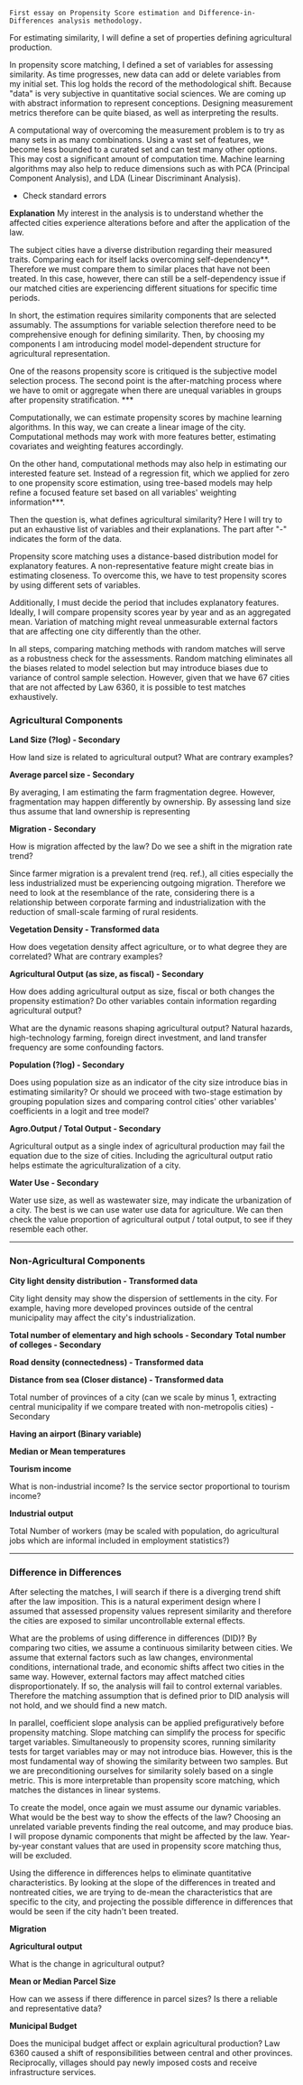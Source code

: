 	First essay on Propensity Score estimation and Difference-in-Differences analysis methodology.

For estimating similarity, I will define a set of properties defining agricultural production.

In propensity score matching, I defined a set of variables for assessing similarity. As time progresses, new data can add or delete variables from my initial set. This log holds the record of the methodological shift. Because "data" is very subjective in quantitative social sciences. We are coming up with abstract information to represent conceptions. Designing measurement metrics therefore can be quite biased, as well as interpreting the results. 

A computational way of overcoming the measurement problem is to try as many sets in as many combinations. Using a vast set of features, we become less bounded to a curated set and can test many other options. This may cost a significant amount of computation time. Machine learning algorithms may also help to reduce dimensions such as with PCA (Principal Component Analysis), and LDA (Linear Discriminant Analysis).

- Check standard errors

**Explanation** 
My interest in the analysis is to understand whether the affected cities experience alterations before and after the application of the law. 

The subject cities have a diverse distribution regarding their measured traits. Comparing each for itself lacks overcoming self-dependency**. Therefore we must compare them to similar places that have not been treated. In this case, however, there can still be a self-dependency issue if our matched cities are experiencing different situations for specific time periods. 

In short, the estimation requires similarity components that are selected assumably. The assumptions for variable selection therefore need to be comprehensive enough for defining similarity. Then, by choosing my components I am introducing model model-dependent structure for agricultural representation.

One of the reasons propensity score is critiqued is the subjective model selection process. The second point is the after-matching process where we have to omit or aggregate when there are unequal variables in groups after propensity stratification. ***

Computationally, we can estimate propensity scores by machine learning algorithms. In this way, we can create a linear image of the city. Computational methods may work with more features better, estimating covariates and weighting features accordingly. 

On the other hand, computational methods may also help in estimating our interested feature set. Instead of a regression fit, which we applied for zero to one propensity score estimation, using tree-based models may help refine a focused feature set based on all variables' weighting information***.

Then the question is, what defines agricultural similarity? Here I will try to put an exhaustive list of variables and their explanations. The part after "-" indicates the form of the data.

Propensity score matching uses a distance-based distribution model for explanatory features. A non-representative feature might create bias in estimating closeness. To overcome this, we have to test propensity scores by using different sets of variables. 

Additionally, I must decide the period that includes explanatory features. Ideally, I will compare propensity scores year by year and as an aggregated mean. Variation of matching might reveal unmeasurable external factors that are affecting one city differently than the other. 

In all steps, comparing matching methods with random matches will serve as a robustness check for the assessments. Random matching eliminates all the biases related to model selection but may introduce biases due to variance of control sample selection. However, given that we have 67 cities that are not affected by Law 6360, it is possible to test matches exhaustively.  


### Agricultural Components

**Land Size (?log) - Secondary**

How land size is related to agricultural output? What are contrary examples?

**Average parcel size - Secondary**

By averaging, I am estimating the farm fragmentation degree. However, fragmentation may happen differently by ownership. By assessing land size thus assume that land ownership is representing

**Migration - Secondary**

How is migration affected by the law? Do we see a shift in the migration rate trend?

Since farmer migration is a prevalent trend (req. ref.), all cities especially the less industrialized must be experiencing outgoing migration. Therefore we need to look at the resemblance of the rate, considering there is a relationship between corporate farming and industrialization with the reduction of small-scale farming of rural residents.

**Vegetation Density - Transformed data**

How does vegetation density affect agriculture, or to what degree they are correlated?
What are contrary examples?


**Agricultural Output (as size, as fiscal) - Secondary**

How does adding agricultural output as size, fiscal or both changes the propensity estimation? Do other variables contain information regarding agricultural output?

What are the dynamic reasons shaping agricultural output? Natural hazards, high-technology farming, foreign direct investment, and land transfer frequency are some confounding factors.

**Population (?log) - Secondary**

Does using population size as an indicator of the city size introduce bias in estimating similarity?
Or should we proceed with two-stage estimation by grouping population sizes and comparing control cities' other variables' coefficients in a logit and tree model?  

**Agro.Output / Total Output - Secondary**

Agricultural output as a single index of agricultural production may fail the equation due to the size of cities. Including the agricultural output ratio helps estimate the agriculturalization of a city.


**Water Use - Secondary**

Water use size, as well as wastewater size, may indicate the urbanization of a city.
The best is we can use water use data for agriculture. We can then check the value proportion of agricultural output / total output, to see if they resemble each other.

-----
### Non-Agricultural Components

**City light density distribution - Transformed data**

City light density may show the dispersion of settlements in the city.
For example, having more developed provinces outside of the central municipality may affect the city's industrialization. 


**Total number of elementary and high schools - Secondary**
**Total number of colleges - Secondary**

**Road density (connectedness) - Transformed data**

**Distance from sea (Closer distance) - Transformed data** 

Total number of provinces of a city (can we scale by minus 1, extracting central municipality if we compare treated with non-metropolis cities) - Secondary

**Having an airport (Binary variable)**

**Median or Mean temperatures**

**Tourism income**

What is non-industrial income?
Is the service sector proportional to tourism income? 

**Industrial output**

Total Number of workers (may be scaled with population, do agricultural jobs which are informal included in employment statistics?)


-----
### Difference in Differences

After selecting the matches, I will search if there is a diverging trend shift after the law imposition. This is a natural experiment design where I assumed that assessed propensity values represent similarity and therefore the cities are exposed to similar uncontrollable external effects. 

What are the problems of using difference in differences (DID)?
By comparing two cities, we assume a continuous similarity between cities. We assume that external factors such as law changes, environmental conditions, international trade, and economic shifts affect two cities in the same way. However, external factors may affect matched cities disproportionately. If so, the analysis will fail to control external variables. Therefore the matching assumption that is defined prior to DID analysis will not hold, and we should find a new match.

In parallel, coefficient slope analysis can be applied prefiguratively before propensity matching. Slope matching can simplify the process for specific target variables. Simultaneously to propensity scores, running similarity tests for target variables may or may not introduce bias. However, this is the most fundamental way of showing the similarity between two samples. But we are preconditioning ourselves for similarity solely based on a single metric. This is more interpretable than propensity score matching, which matches the distances in linear systems.

To create the model, once again we must assume our dynamic variables. What would be the best way to show the effects of the law? Choosing an unrelated variable prevents finding the real outcome, and may produce bias. I will propose dynamic components that might be affected by the law. Year-by-year constant values that are used in propensity score matching thus, will be excluded.

Using the difference in differences helps to eliminate quantitative characteristics. By looking at the slope of the differences in treated and nontreated cities, we are trying to de-mean the characteristics that are specific to the city, and projecting the possible difference in differences that would be seen if the city hadn't been treated.

**Migration**

**Agricultural output**

What is the change in agricultural output?

**Mean or Median Parcel Size**

How can we assess if there difference in parcel sizes? Is there a reliable and representative data?

**Municipal Budget**

Does the municipal budget affect or explain agricultural production? Law 6360 caused a shift of responsibilities between central and other provinces. Reciprocally, villages should pay newly imposed costs and receive infrastructure services. 





